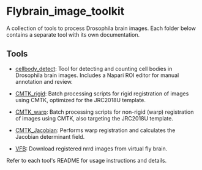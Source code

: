 # Flybrain_image_toolkit

A collection of tools to process Drosophila brain images. Each folder below contains a separate tool with its own documentation.

## Tools

- [cellbody_detect](cellbody_detect/README.md): Tool for detecting and counting cell bodies in Drosophila brain images. Includes a Napari ROI editor for manual annotation and review.

- [CMTK_rigid](CMTK_rigid/README.md): Batch processing scripts for rigid registration of images using CMTK, optimized for the JRC2018U template.

- [CMTK_warp](CMTK_warp/README.md): Batch processing scripts for non-rigid (warp) registration of images using CMTK, also targeting the JRC2018U template.

- [CMTK_Jacobian](CMTK_Jacobian/README.md): Performs warp registration and calculates the Jacobian determinant field.

- [VFB](VFB/download_nrrd.ipynb): Download registered nrrd images from virtual fly brain.

Refer to each tool's README for usage instructions and details.
